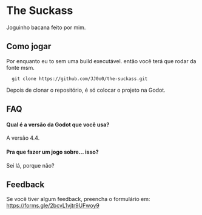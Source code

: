 
# The Suckass

Joguinho bacana feito por mim.



## Como jogar

Por enquanto eu to sem uma build executável. então você terá que rodar da fonte msm.

```git
  git clone https://github.com/JJ0o0/the-suckass.git
```
Depois de clonar o repositório, é só colocar o projeto na Godot.
## FAQ

#### Qual é a versão da Godot que você usa?

A versão 4.4.

#### Pra que fazer um jogo sobre... isso?

Sei lá, porque não?

## Feedback

Se você tiver algum feedback, preencha o formulário em: https://forms.gle/2bcvL1vjtr9UFwoy9

